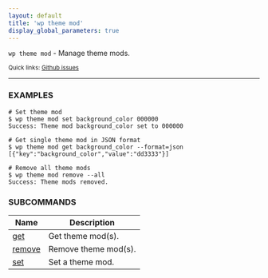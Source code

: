 ```yaml
---
layout: default
title: 'wp theme mod'
display_global_parameters: true
---
```


`wp theme mod` - Manage theme mods.

<small>Quick links: <a href="https://github.com/wp-cli/wp-cli/issues?q=is%3Aopen+label%3Acommand%3Atheme-mod+sort%3Aupdated-desc">Github issues</a></small>

<hr />

### EXAMPLES

    # Set theme mod
    $ wp theme mod set background_color 000000
    Success: Theme mod background_color set to 000000

    # Get single theme mod in JSON format
    $ wp theme mod get background_color --format=json
    [{"key":"background_color","value":"dd3333"}]

    # Remove all theme mods
    $ wp theme mod remove --all
    Success: Theme mods removed.





### SUBCOMMANDS

<table>
	<thead>
	<tr>
		<th>Name</th>
		<th>Description</th>
	</tr>
	</thead>
	<tbody>
		<tr>
			<td><a href="/commands/theme/mod/get/">get</a></td>
			<td>Get theme mod(s).</td>
		</tr>
		<tr>
			<td><a href="/commands/theme/mod/remove/">remove</a></td>
			<td>Remove theme mod(s).</td>
		</tr>
		<tr>
			<td><a href="/commands/theme/mod/set/">set</a></td>
			<td>Set a theme mod.</td>
		</tr>
	</tbody>
</table>
